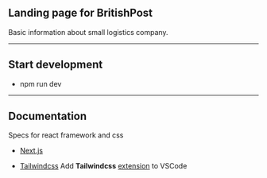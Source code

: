 ## Landing page for BritishPost

Basic information about small logistics company.

---

## Start development

- npm run dev

---

## Documentation

Specs for react framework and css

- [Next.js](https://nextjs.org/docs/getting-started)

- [Tailwindcss](https://tailwindcss.com/docs/configuration)
  Add **Tailwindcss** [extension](https://marketplace.visualstudio.com/items?itemName=bradlc.vscode-tailwindcss) to VSCode
